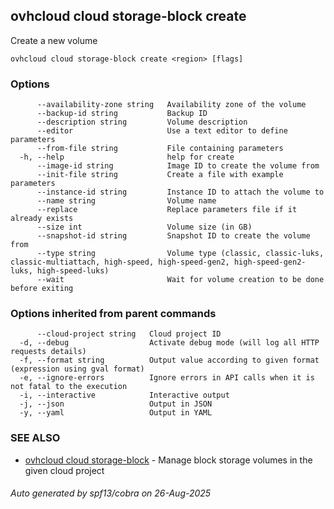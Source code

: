 ## ovhcloud cloud storage-block create

Create a new volume

```
ovhcloud cloud storage-block create <region> [flags]
```

### Options

```
      --availability-zone string   Availability zone of the volume
      --backup-id string           Backup ID
      --description string         Volume description
      --editor                     Use a text editor to define parameters
      --from-file string           File containing parameters
  -h, --help                       help for create
      --image-id string            Image ID to create the volume from
      --init-file string           Create a file with example parameters
      --instance-id string         Instance ID to attach the volume to
      --name string                Volume name
      --replace                    Replace parameters file if it already exists
      --size int                   Volume size (in GB)
      --snapshot-id string         Snapshot ID to create the volume from
      --type string                Volume type (classic, classic-luks, classic-multiattach, high-speed, high-speed-gen2, high-speed-gen2-luks, high-speed-luks)
      --wait                       Wait for volume creation to be done before exiting
```

### Options inherited from parent commands

```
      --cloud-project string   Cloud project ID
  -d, --debug                  Activate debug mode (will log all HTTP requests details)
  -f, --format string          Output value according to given format (expression using gval format)
  -e, --ignore-errors          Ignore errors in API calls when it is not fatal to the execution
  -i, --interactive            Interactive output
  -j, --json                   Output in JSON
  -y, --yaml                   Output in YAML
```

### SEE ALSO

* [ovhcloud cloud storage-block](ovhcloud_cloud_storage-block.md)	 - Manage block storage volumes in the given cloud project

###### Auto generated by spf13/cobra on 26-Aug-2025
